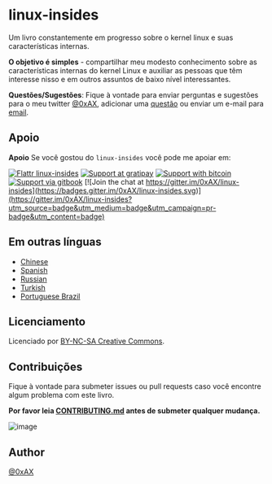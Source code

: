 linux-insides
===============

Um livro constantemente em progresso sobre o kernel linux e suas características internas.

**O objetivo é simples** - compartilhar meu modesto conhecimento sobre as características internas do kernel Linux e auxiliar as pessoas que têm interesse nisso e em outros assuntos de baixo nível interessantes.

**Questões/Sugestões**: Fique à vontade para enviar perguntas e sugestões para o meu twitter [@0xAX](https://twitter.com/0xAX), adicionar uma [questão](https://github.com/0xAX/linux-insides/issues/new) ou enviar um e-mail para [email](mailto:anotherworldofworld@gmail.com).

Apoio
-----

**Apoio** Se você gostou do  `linux-insides` você pode me apoiar em: 

[![Flattr linux-insides](https://img.shields.io/badge/donate-flattr-green.svg)](https://flattr.com/submit/auto?user_id=0xAX&url=https://github.com/0xAX/linux-insides/&title=linux-insed) [![Support at gratipay](https://img.shields.io/gratipay/0xAX.svg)](https://gratipay.com/~0xAX/) [![Support with bitcoin](https://img.shields.io/badge/donate-bitcoin-green.svg)](https://www.coinbase.com/checkouts/0bfa452a41cf52c0b3f99500b4f31685) [![Support via gitbook](https://img.shields.io/badge/donate-gitbook-green.svg)](https://gumroad.com/l/gitbook_54c9232c1db1670300055523?wanted=true) [![Join the chat at https://gitter.im/0xAX/linux-insides](https://badges.gitter.im/0xAX/linux-insides.svg)](https://gitter.im/0xAX/linux-insides?utm_source=badge&utm_medium=badge&utm_campaign=pr-badge&utm_content=badge)

Em outras línguas
-----------------

  * [Chinese](https://github.com/MintCN/linux-insides-zh)
  * [Spanish](https://github.com/leolas95/linux-insides)
  * [Russian](https://github.com/proninyaroslav/linux-insides-ru)
  * [Turkish](https://github.com/ayyucedemirbas/linux-insides_Turkish)
  * [Portuguese Brazil](https://github.com/mrbitsdcf/linux-insides)
  
Licenciamento
-------------

Licenciado por [BY-NC-SA Creative Commons](http://creativecommons.org/licenses/by-nc-sa/4.0/).

Contribuições 
-------------

Fique à vontade para submeter issues ou pull requests caso você encontre algum problema com este livro.

**Por favor leia [CONTRIBUTING.md](https://github.com/0xAX/linux-insides/blob/master/CONTRIBUTING.md) antes de submeter qualquer mudança.**

![image](http://oi58.tinypic.com/23upobq.jpg)

Author
---------------

[@0xAX](https://twitter.com/0xAX)
